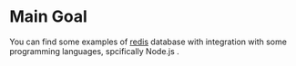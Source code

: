 # Main Goal

You can find some examples of [redis](https://redis.io/) database with integration with some programming languages, spcifically Node.js .
